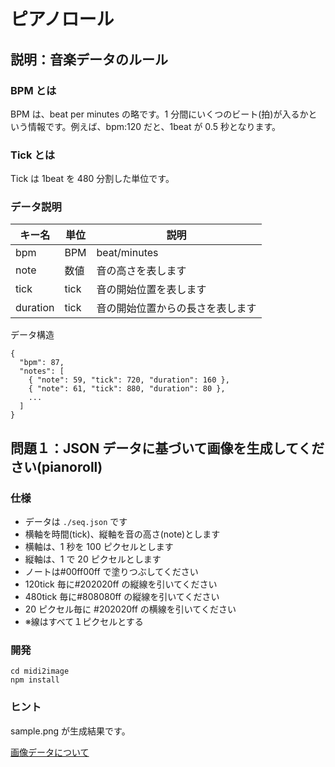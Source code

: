 # ピアノロール

## 説明：音楽データのルール

### BPM とは

BPM は、beat per minutes の略です。1 分間にいくつのビート(拍)が入るかという情報です。例えば、bpm:120 だと、1beat が 0.5 秒となります。

### Tick とは

Tick は 1beat を 480 分割した単位です。

### データ説明

| キー名   | 単位 | 説明                             |
| -------- | ---- | -------------------------------- |
| bpm      | BPM  | beat/minutes                     |
| note     | 数値 | 音の高さを表します               |
| tick     | tick | 音の開始位置を表します           |
| duration | tick | 音の開始位置からの長さを表します |

データ構造

```
{
  "bpm": 87,
  "notes": [
    { "note": 59, "tick": 720, "duration": 160 },
    { "note": 61, "tick": 880, "duration": 80 },
    ...
  ]
}
```

## 問題１：JSON データに基づいて画像を生成してください(pianoroll)

### 仕様

- データは `./seq.json` です
- 横軸を時間(tick)、縦軸を音の高さ(note)とします
- 横軸は、1 秒を 100 ピクセルとします
- 縦軸は、1 で 20 ピクセルとします
- ノートは#00ff00ff で塗りつぶしてください
- 120tick 毎に#202020ff の縦線を引いてください
- 480tick 毎に#808080ff の縦線を引いてください
- 20 ピクセル毎に #202020ff の横線を引いてください
- ※線はすべて１ピクセルとする

### 開発

```
cd midi2image
npm install
```

### ヒント

sample.png が生成結果です。

[画像データについて](https://prog-ac.hatenablog.com/entry/2020/06/05/090612)

